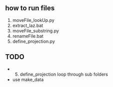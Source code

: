## how to run files 

1. moveFile_lookUp.py
2. extract_laz.bat
3. moveFile_substring.py
4. renameFile.bat
5. define_projection.py

## TODO
- 5. define_projection loop through sub folders
- use make_data



